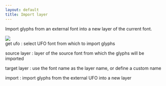 ```yaml
---
layout: default
title: Import layer
---
```


Import glyphs from an external font into a new layer of the current font.

<div class='container'>

<div class='screenshot'>
  <img src='images/glyphs/layersImport.png' />
</div>

<div class='captions' markdown='1'> 
get ufo
: select UFO font from which to import glyphs

source layer
: layer of the source font from which the glyphs will be imported

target layer
: use the font name as the layer name, or define a custom name

import
: import glyphs from the external UFO into a new layer
</div>

</div>
